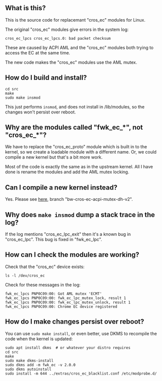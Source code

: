 ## What is this?

This is the source code for replacemant "cros\_ec" modules for Linux.

The original "cros\_ec" modules give errors in the system log:

```
cros_ec_lpcs cros_ec_lpcs.0: bad packet checksum
```

These are caused by ACPI AML and the "cros\_ec" modules both trying to
access the EC at the same time.

The new code makes the "cros\_ec" modules use the AML mutex.

## How do I build and install?

```
cd src
make
sudo make insmod
```

This just performs `insmod`, and does not install in /lib/modules, so
the changes won't persist over reboot.

## Why are the modules called "fwk\_ec\_\*", not "cros\_ec\_\*"?

We have to replace the "cros\_ec\_proto" module which is built in to
the kernel, so we create a loadable module with a different name. Or,
we could compile a new kernel but that's a bit more work.

Most of the code is exactly the same as in the upstream kernel. All I
have done is rename the modules and add the AML mutex locking.

## Can I compile a new kernel instead?

Yes. Please see [here](https://github.com/walshb/linux), branch
"bw-cros-ec-acpi-mutex-dh-v2".

## Why does `make insmod` dump a stack trace in the log?

If the log mentions "cros\_ec\_lpc\_exit" then it's a known bug in
"cros\_ec\_lpc". This bug is fixed in "fwk\_ec\_lpc".

## How can I check the modules are working?

Check that the "cros_ec" device exists:

```
ls -l /dev/cros_ec
```

Check for these messages in the log:

```
fwk_ec_lpcs PNP0C09:00: Got AML mutex 'ECMT'
fwk_ec_lpcs PNP0C09:00: fwk_ec_lpc_mutex_lock, result 1
fwk_ec_lpcs PNP0C09:00: fwk_ec_lpc_mutex_unlock, result 1
fwk_ec_lpcs PNP0C09:00: Chrome EC device registered
```

## How do I make changes persist over reboot?

You can use `sudo make install`, or even better, use DKMS to recompile
the code when the kernel is updated:

```
sudo apt install dkms  # or whatever your distro requires
cd src
make
sudo make dkms-install
sudo dkms add -m fwk_ec -v 2.0.0
sudo dkms autoinstall
sudo install -m 644 ../extras/cros_ec_blacklist.conf /etc/modprobe.d/
```
